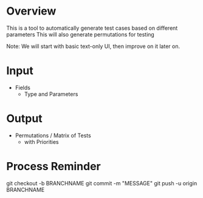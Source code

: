 # Overview

This is a tool to automatically generate test cases based on different parameters
This will also generate permutations for testing

Note: We will start with basic text-only UI, then improve on it later on. 

# Input

- Fields 
    - Type and Parameters

# Output

- Permutations / Matrix of Tests
    - with Priorities

# Process Reminder

git checkout -b BRANCHNAME
git commit -m "MESSAGE"
git push -u origin BRANCHNAME
